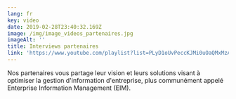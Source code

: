 ```yaml
---
lang: fr
key: video
date: 2019-02-28T23:40:32.169Z
image: /img/image_videos_partenaires.jpg
imageAlt: ''
title: Interviews partenaires
link: 'https://www.youtube.com/playlist?list=PLyD1oUvPeccKJMi0uOaQMxMzAhGE3HD0G'
---
```


Nos partenaires vous partage leur vision et leurs solutions visant à optimiser la gestion d'information d'entreprise, plus communément appelé Enterprise Information Management (EIM).
